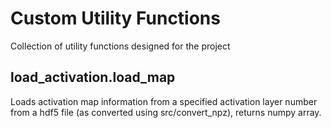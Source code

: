 # Custom Utility Functions
Collection of utility functions designed for the project

## load_activation.load_map
Loads activation map information from a specified activation layer number from a  hdf5 file (as converted using src/convert_npz), returns numpy array.